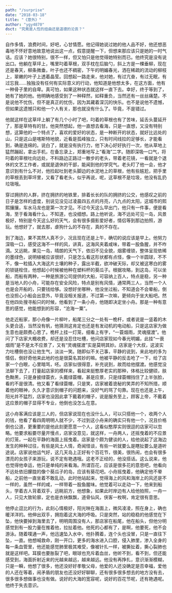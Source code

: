 ```yaml
---
path: "/surprise"
date: "2018-03-18"
title: "《意外》"
author: "ygy4870"
dsct: "究竟是人性的扭曲还是道德的沦丧？"
---
```


自作多情，浪费时间，好吧，心甘情愿。他记得她说过她的他人品不好，他还想恶毒地不怀好意地故意地说出这一点，假意提醒一下，但想来那应该只是她的一时气话。应该？她很特别，很不一样，但又怕只是他觉得她特别而已。他终究是没有说出口。他躺在草坪上，嘴里叼着草根，双手枕在后脑勺，斜上方是一棵垂柳，现在还是春天，柳条微垂，叶子也还不稠密，下午的明媚春光，洒在稀疏的流动的柳枝上，翠嫩的叶子上透着晶莹。回想起一路走来，他对她，有过亢奋，有过无眠，有过忘我……独独没有任何有实际意义的行动，他知道是他想太多，在这方面，他有一种骨子里的自卑。真可怕，如果这种状态就这样一直下去。幸好，终于等到了，她有了她的他。他明确地感受到了一种释然，如释重负，当然还有一丝丝痛楚。不是说他不忧伤，但不是真正的忧伤，因为其藏着深沉的快乐。也不是说他不遗憾，但如果这遗憾只和他一个人有关，那也就没有什么了。毕竟，不是错过。


他就这样在这草坪上躺了有几个小时了吧，叼着的草根也有了苦味，延舌头蔓延开了，那是草特有的甘。他突然想起，他一直想去看海，只是一直想，又没有特别想，这算他的一个特点了，喜欢的爱好的状态，是一种断开的状态，就好比远处的山，只是这山是喀斯特地貌，近看是孤峰独立，只有时间线拉的足够长，才能看到，确是连绵的。说白了，就是没有执行力，他下决心好好执行一次，他从草地上猛然蹦起，拿出手机，在备忘录上，郑重地写上“看海”二字。随即深吸一口气，将叼着的草根吐向远处，不料路边正路过一散步的老头，带着老花镜，一看就是个退休的文艺工作者，或就是退休的干部，能闻到他的学究气。老头盯了他一会，他才意识到有什么不对，他捡起吐到老头脚边的水泥地上的草根，他有些尴尬，把手里的草根丢到草坪里，又看了看老头，似乎再说，呢，这草根不是垃圾，他没有乱扔垃圾哦。


穿过拥挤的人群，挤在拥挤的地铁里，排着长长的队的拥挤的公交，他感叹之前的日子是怎样的虚度，别说见没见过凌晨四五点的月亮，八九点的太阳，这城市的熙熙攘攘，车水马龙也是第一次才见。不过今天这么早出门，他只有一件事，便是看海，至于看海看什么，不知道，也没细想。路上他听说，海不远处可见一岛，风景极好，特别是今天这么好的天气，会有很多摄影爱好者，情侣等到那边拍照，游玩。他想好了，就去那，虐狗什么的不存在，真的不存在。


到了海边，果不其然人真不少，况且现在还是上午，确切的说应该是早上。他努力深吸一口，感受这海不一样的风，讲真，这海风夹着咸味，带着一股鱼腥，并不咋滴。又远眺，果见一岛，晴朗的天气下，依旧不见全貌，烟雾缠锁，整体呈现依稀的墨绿色，说明植被应该很好，只是怎么看这形状都有点怪，像一个半圆球，不不不，像一粒插入大海这片土壤的种子，露出半截，欲冲破天际，却又被这寒白的雾的锁链栓住，他想起小时候被他种在塑料杯的葵瓜子。根据攻略，到这岛，可以坐船，而船有两种，一种是旅游公司提供的大船，可容纳上百人，特点是稳，另一种是当地人的小舟，可能存在安全风险，特点是别有风情，通常两三人，当然一个人也是会开船的，只要钱给够。没想好坐哪种，他没坐过船，不知道会不会晕船，倒也没担心小船会出意外，毕竟没相关报道，不过第一次嘛，更倾向于坐大船吧。然在他四处搜寻船只的时候，他看到了一条小舟，他随即决定坐小舟。那是一种有意思的感觉，他能想到的形容，“沧海一粟”。


他走近船家，那小舟像一片柳叶，船尾三分之一处有一桅杆，或者说是一竖着的木头更合适，当然没有帆，他猜测这肯定也还是有发动机的电动船，只是这店家为做生意也是颇费心思了。桅杆上挂一灯笼，细看上有字，“一蓑烟雨，灵魂摆渡”。他问了下店家大概收费，却还是没忍住吐槽，他问店家现如今春光明媚，此挂“一衰烟雨”是不是太不应景了，又有“灵魂摆渡”实是莫明其妙。店家是个大叔，这波实力吐槽倒也没让他生气，淡淡一笑。随即似不关己事，平静的说到，来此地的多为情侣，倒好奇他来此地的也是很莫名其妙的嘛。他被平静的反击呛了一下，给了店家一个白眼，心里暗骂，呸。店家似很得意，补充说到，故而给他摆渡。他感觉没法聊下去了，打量起店家的模样来，看起来挺憨厚老实的那种，体格比较健硕，肤色黝黑，只是身披绿蓑衣，头戴绿蓑帽，甚是应景，只是绿蓑帽挡住了上半张脸，看的不是很清。他又看了看绿蓑帽，只是笑，店家被着诡秘的笑弄的不知所措，顺着他的眼神，久久才意识到帽子的问题来，没好气的骂了句靠。现在也还是上午，阳光并不猛烈，店家也没因此拿下戴着的帽子，说是服务至上，顾客上帝，不戴着这应景的帽子显得不专业，他倒也没怎么在意。


这小舟客满应该是三人的，但店家说现在也没什么人，可以只搭他一个，收两个人的钱，他看了看四周明明人就不少，不过到这小舟来的确实只有他一个，况且价格倒也公道，更重要的是他此刻更愿意一个人，这看似憨厚实则很逗的店家可以忽略。他要求船要尽量开慢点，店家没意见，就这样，一舟两人，还摇曳着的不应景的灯笼，一起在平静的海面上摇曳着。店家是个颇为健谈的人，给他说起了这海边发生的种种过往，有些是风土人情，奇闻怪谈，有些一听就要么是瞎扯要么是道听途说。店家说他运气好，这几天岛上正好有个百花节，很美，很热闹，也会有很多漂亮的女孩子来游玩，说不定有艳遇哦。这老不正经的，他没搭话。这么说来，他也觉得他幸运，他只是单纯的来看海。所谓百花，应该是很多花的意思吧，他看向不远处依旧朦胧的像个葵瓜子的岛，应该有葵花吧。小舟摇曳着，他确定他不晕船，之前他一直坐着不敢乱动，此时他站起来，觉得海上的风和海岸上的风还是不一样的，虽然一样的咸，一样带着一股鱼腥味。他觉着可以走动一下，他来到船头，学着古人背着双手，远眺前方，他想象，如果此时岸边有人给他拍照，一舟一人，只见大致轮廓，定也是衣袂飘飘，道骨仙风，侠客一枚啊，肯定很有意思。


他停止逗比的行为，此刻心情极好，阳光映在海面上，微风凌凌，照在身上，确也暖洋洋的。他伸出双手，拥抱着这大海的呼吸。只是突然，站的稳稳的他感觉在下坠，他快要掉到海里去了，明明周围没有人，那店家在船尾，他在船头，但他分明感觉到有一股力量在推着他，拉扯着他。他死的心都有了，是啊，他要死，他不会游泳。随着噗通一声，他迅速坠入水中，他扑腾着，连个头也没冒，只是一直往下坠，一直。他想喊救命，刚一开口，更多的海水进入口腔，侵入肺里，渗入全身的每一条血管里，他还能感觉肺里极其难受，像被针扎一样，被撕扯着，撕心裂肺也就是这样吧。耳膜也要胀裂了吧，眼球也充斥着血丝，他听不到，看不到，但还能感受到，海面折射近来的光越来越远，越来越远。他没有再挣扎，意识渐渐模糊，只是一瞬，他想了很多，他还没好好孝敬父母，他爱的人还没确定是否幸福，爱他的人还在等着，闹矛盾的朋友也还没好好聊聊，还有很多很多想去的地方没有去，很多很多想做事也没有做。说好的大海的宽容呢，说好的百花节呢，还有艳遇呢。他终于失去意识。